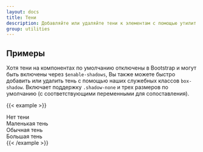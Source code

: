 ```yaml
---
layout: docs
title: Тени
description: Добавляйте или удаляйте тени к элементам с помощью утилит box-shadow.
group: utilities
---
```


## Примеры

Хотя тени на компонентах по умолчанию отключены в Bootstrap и могут быть включены через `$enable-shadows`, Вы также можете быстро добавить или удалить тень с помощью наших служебных классов `box-shadow`. Включает поддержку `.shadow-none` и трех размеров по умолчанию (с соответствующими переменными для сопоставления).

{{< example >}}
<div class="shadow-none p-3 mb-5 bg-light rounded">Нет тени</div>
<div class="shadow-sm p-3 mb-5 bg-white rounded">Маленькая тень</div>
<div class="shadow p-3 mb-5 bg-white rounded">Обычная тень</div>
<div class="shadow-lg p-3 mb-5 bg-white rounded">Большая тень</div>
{{< /example >}}
